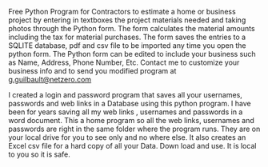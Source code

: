 Free Python Program for Contractors to estimate a home or business project by entering in textboxes the project materials needed and taking photos through the Python form. The form calculates the material amounts including the tax for material purchases. The form saves the entries to a SQLITE database, pdf and csv file to be imported any time you open the python form. The Python form can be edited to include your business such as Name, Address, Phone Number, Etc. Contact me to customize your business info and to send you modified program at g.guilbault@netzero.com

I created a login and password program that saves all your usernames, passwords and web links in a Database using this python program. I have been for years saving all my web links , usernames and passwords in a word document. This a home program so all the web links, usernames and passwords are right in the same folder where the program runs. They are on your local drive for you to see only and no where else. It also creates an Excel csv file for a hard copy of all your Data. Down load and use. It is local to you so it is safe.
